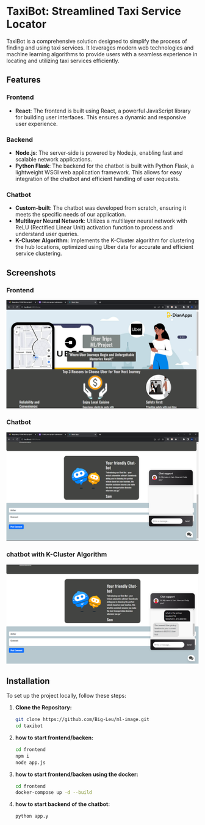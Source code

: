 # TaxiBot: Streamlined Taxi Service Locator

TaxiBot is a comprehensive solution designed to simplify the process of finding and using taxi services. It leverages modern web technologies and machine learning algorithms to provide users with a seamless experience in locating and utilizing taxi services efficiently.

## Features

### Frontend
- **React**: The frontend is built using React, a powerful JavaScript library for building user interfaces. This ensures a dynamic and responsive user experience.

### Backend
- **Node.js**: The server-side is powered by Node.js, enabling fast and scalable network applications.
- **Python Flask**: The backend for the chatbot is built with Python Flask, a lightweight WSGI web application framework. This allows for easy integration of the chatbot and efficient handling of user requests.

### Chatbot
- **Custom-built**: The chatbot was developed from scratch, ensuring it meets the specific needs of our application.
- **Multilayer Neural Network**: Utilizes a multilayer neural network with ReLU (Rectified Linear Unit) activation function to process and understand user queries.
- **K-Cluster Algorithm**: Implements the K-Cluster algorithm for clustering the hub locations, optimized using Uber data for accurate and efficient service clustering.

## Screenshots

### Frontend
![Frontend Screenshot](./readmeimg/1.png)

### Chatbot
![Chatbot Screenshot1](./readmeimg/3.png)

### chatbot with K-Cluster Algorithm
![Chatbot Screenshot2](./readmeimg/4.png)

## Installation

To set up the project locally, follow these steps:

1. **Clone the Repository:**
   ```bash
   git clone https://github.com/Big-Leu/ml-image.git
   cd taxibot
1. **how to start frontend/backen:**
   ```bash
   cd frontend
   npm i 
   node app.js

1. **how to start frontend/backen using the docker:**
   ```bash
   cd frontend
   docker-compose up -d --build

1. **how to start backend of the chatbot:**
   ```bash
   python app.y
